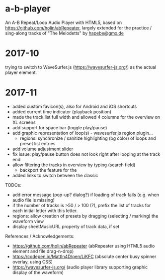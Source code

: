 a-b-player
==========

An A-B Repeat/Loop Audio Player with HTML5, based on 
https://github.com/holin/abRepeater, largely extended 
for the practice / sing-along tracks of "The Melodetts" 
by hapebe@gmx.de

2017-10 
=======
trying to switch to WaveSurfer.js (https://wavesurfer-js.org/) as the actual player element.

2017-11
=======
* added custom favicon(s), also for Android and iOS shortcuts
* added current time indicator (playback position)
* made the track list full width and allowed 4 columns for the overview on XL screens
* add support for space bar (toggle play/pause)
* add graphic representation of loop(s) - wavesurfer.js region plugin...
	* regions: synchronize / sanitize highlighting (bg color) of loops and preset list entries
* add volume adjustment slider
* fix issue: play/pause button does not look right after looping at the track end
* allow filtering the tracks in overview by typing (search field)
	* backport the feature for the <audio> element-based version
* added links to switch between the classic <audio> player and the wavesurfer version


TODOs:
* add error message (pop-up? dialog?) if loading of track fails (e.g. when audio file is missing)
* if the number of tracks is >50 / > 100 (?), prefix the list of tracks for each initial letter with this letter.
* regions: allow creation of presets by dragging (selecting / marking) the waveform view
* display sheetMusicURL property of track data, if set


References / Acknowledgements:
* https://github.com/holin/abRepeater (abRepeater using HTML5 audio element and file drag-n-drop)
* https://codepen.io/MattIn4D/pen/LiKFC (absolute center busy spinner overlay, using CSS)
* https://wavesurfer-js.org/ (audio player library supporting graphic display of the waveform)
